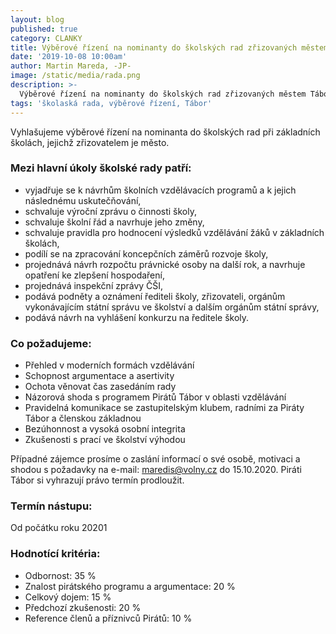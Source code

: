 ```yaml
---
layout: blog
published: true
category: CLANKY
title: Výběrové řízení na nominanty do školských rad zřizovaných městem Tábor
date: '2019-10-08 10:00am'
author: Martin Mareda, -JP-
image: /static/media/rada.png
description: >-
  Výběrové řízení na nominanty do školských rad zřizovaných městem Tábor
tags: 'školaská rada, výběrové řízení, Tábor'
---
```


Vyhlašujeme výběrové řízení na nominanta do školských rad při základních školách, jejichž zřizovatelem je město.  

### Mezi hlavní úkoly školské rady patří:
- vyjadřuje se k návrhům školních vzdělávacích programů a k jejich následnému uskutečňování,
- schvaluje výroční zprávu o činnosti školy,
- schvaluje školní řád a navrhuje jeho změny,
- schvaluje pravidla pro hodnocení výsledků vzdělávání žáků v základních školách,
- podílí se na zpracování koncepčních záměrů rozvoje školy,
- projednává návrh rozpočtu právnické osoby na další rok, a navrhuje opatření ke zlepšení hospodaření,
- projednává inspekční zprávy ČŠI,
- podává podněty a oznámení řediteli školy, zřizovateli, orgánům vykonávajícím státní správu ve školství a dalším orgánům státní správy,
- podává návrh na vyhlášení konkurzu na ředitele školy.

### Co požadujeme: 
- Přehled v moderních formách vzdělávání
 - Schopnost argumentace a asertivity
 - Ochota věnovat čas zasedáním rady
 - Názorová shoda s programem Pirátů Tábor v oblasti vzdělávání
 - Pravidelná komunikace se zastupitelským klubem, radními za Piráty Tábor a členskou základnou 	
 - Bezúhonnost a vysoká osobní integrita 	
 - Zkušenosti s prací ve školství výhodou

Případné zájemce prosíme o zaslání informací o své osobě, motivaci a shodou s požadavky na e-mail: maredis@volny.cz do 15.10.2020. Piráti Tábor si vyhrazují právo termín prodloužit.

### Termín nástupu: 
Od počátku roku 20201
 
### Hodnotící kritéria:
- Odbornost: 35 % 	
- Znalost pirátského programu a argumentace: 20 % 	
- Celkový dojem: 15 % 	
- Předchozí zkušenosti: 20 % 	
- Reference členů a příznivců Pirátů: 10 % 	
